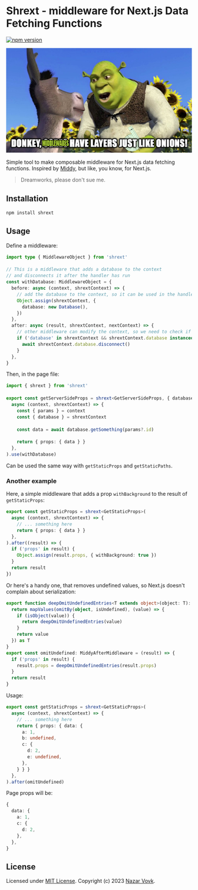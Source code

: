 # Shrext - middleware for Next.js Data Fetching Functions
<!-- badges -->
[![npm version](https://badge.fury.io/js/shrext.svg)](https://badge.fury.io/js/shrext)


<p align="center">
  <img src="https://raw.githubusercontent.com/nazarvovk/shrext/main/shrext.jpg" />
</p>

Simple tool to make composable middleware for Next.js data fetching functions. Inspired by [Middy](https://github.com/middyjs/middy), but like, you know, for Next.js.

> Dreamworks, please don't sue me.

## Installation

```bash
npm install shrext
```

## Usage

Define a middleware:
```typescript
import type { MiddlewareObject } from 'shrext'

// This is a middleware that adds a database to the context
// and disconnects it after the handler has run
const withDatabase: MiddlewareObject = {
  before: async (context, shrextContext) => {
    // add the database to the context, so it can be used in the handler and other middleware
    Object.assign(shrextContext, {
      database: new Database(),
    })
  },
  after: async (result, shrextContext, nextContext) => {
    // other middleware can modify the context, so we need to check if the database is still there
    if ('database' in shrextContext && shrextContext.database instanceof Database) {
      await shrextContext.database.disconnect()
    }
  },
}
```

Then, in the page file:
```typescript
import { shrext } from 'shrext'

export const getServerSideProps = shrext<GetServerSideProps, { database: Database }>(
  async (context, shrextContext) => {
    const { params } = context
    const { database } = shrextContext

    const data = await database.getSomething(params?.id)

    return { props: { data } }
  },
).use(withDatabase)
```

Can be used the same way with `getStaticProps` and `getStaticPaths`.

### Another example

Here, a simple middleware that adds a prop `withBackground` to the result of `getStaticProps`:
```typescript
export const getStaticProps = shrext<GetStaticProps>(
  async (context, shrextContext) => {
    // ... something here
    return { props: { data } }
  },
).after((result) => {
  if ('props' in result) {
    Object.assign(result.props, { withBackground: true })
  }
  return result
})
```

Or here's a handy one, that removes undefined values, so Next.js doesn't complain about serialization:
```typescript
export function deepOmitUndefinedEntries<T extends object>(object: T): T {
  return mapValues(omitBy(object, isUndefined), (value) => {
    if (isObject(value)) {
      return deepOmitUndefinedEntries(value)
    }
    return value
  }) as T
}
export const omitUndefined: MiddyAfterMiddleware = (result) => {
  if ('props' in result) {
    result.props = deepOmitUndefinedEntries(result.props)
  }
  return result
}
```

Usage:
```typescript
export const getStaticProps = shrext<GetStaticProps>(
  async (context, shrextContext) => {
    // ... something here
    return { props: { data: {
      a: 1,
      b: undefined,
      c: {
        d: 2,
        e: undefined,
      },
    } } }
  },
).after(omitUndefined)
```

Page props will be:
```typescript
{
  data: {
    a: 1,
    c: {
      d: 2,
    },
  },
}
```

## License

Licensed under [MIT License](LICENSE). Copyright (c) 2023 [Nazar Vovk](https://github.com/nazarvovk).